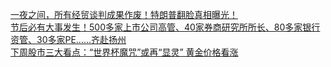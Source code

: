   
[一夜之间，所有经贸谈判成果作废！特朗普翻脸真相曝光！](http://www.dianyue.me/archives/835/5zs9rriaj08k90y8/)  
[节后必有大事发生！500多家上市公司高管、40家券商研究所所长、80多家银行资管、30多家PE……齐赴扬州](http://www.dianyue.me/archives/646/djsl23ssamvs3w3v/)  
[下周股市三大看点：“世界杯魔咒”或再“显灵” 黄金价格看涨](http://www.dianyue.me/archives/287/51nf953p26gccrad/)
